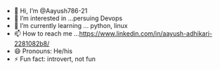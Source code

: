 - 👋 Hi, I’m @Aayush786-21
- 👀 I’m interested in ...persuing Devops
- 🌱 I’m currently learning ... python, linux
- 📫 How to reach me ...https://www.linkedin.com/in/aayush-adhikari-2281082b8/
- 😄 Pronouns: He/his
- ⚡ Fun fact: introvert, not fun 

<!---
Aayush786-21/Aayush786-21 is a ✨ special ✨ repository because its `README.md` (this file) appears on your GitHub profile.
You can click the Preview link to take a look at your changes.
--->
